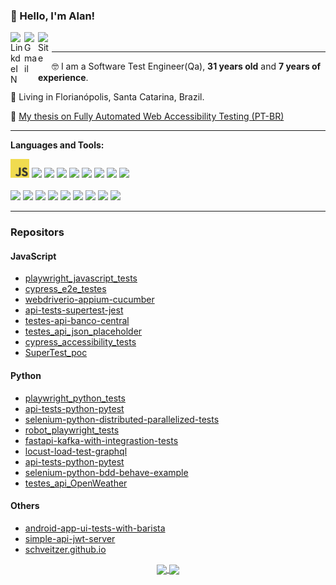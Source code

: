 ### 👋 Hello, I'm Alan!

<a target="_blank" href="https://www.linkedin.com/in/alansc/">
  <img align="left" alt="LinkdeIN" width="22px" src="https://cdn.jsdelivr.net/npm/simple-icons@v3/icons/linkedin.svg" />
</a>
<a target="_blank" href="mailto:alan.schveitzer@gmail.com">
  <img align="left" alt="Gmail" width="22px" src="https://cdn.jsdelivr.net/npm/simple-icons@v3/icons/gmail.svg" />
</a>  
<a target="_blank" href="https://schveitzer.github.io/">
  <img align="left" alt="Site" width="22px" src="https://api.iconify.design/dashicons:admin-site.svg" />
</a>  
</br>

---- 

🤓 I am a Software Test Engineer(Qa), **31 years old** and **7 years of experience**.

🚩 Living in Florianópolis, Santa Catarina, Brazil.

📖 [My thesis on Fully Automated Web Accessibility Testing (PT-BR)](https://repositorio.ufsc.br/bitstream/handle/123456789/232967/Monografia_Alan_Schveitzer.pdf)

----

**Languages and Tools:**  

<code title="JavaScript"><img height="30" src="https://raw.githubusercontent.com/github/explore/80688e429a7d4ef2fca1e82350fe8e3517d3494d/topics/javascript/javascript.png"></code>
<code title="Python"><img height="30" src="https://api.iconify.design/logos:python.svg"></code>
<code title="SQL"><img height="30" src="https://icons-for-free.com/iconfiles/png/512/file+sql+icon-1320183612970878250.png"></code>
<code title="Playwright"><img height="30" src="https://api.iconify.design/logos/playwright.svg"></code>
<code title="Selenium"><img height="30" src="https://api.iconify.design/logos:selenium.svg"></code>
<code title="WebdriverIO"><img height="30" src="https://www.testautomation.app/wp-content/uploads/2018/11/webdriver-robot-with-dots.png"></code>
<code title="Cypress"><img height="30" src="https://api.iconify.design/logos/cypress-icon.svg"></code>
<code title="Appium"><img height="30" src="https://api.iconify.design/logos:appium.svg"></code>
<code title="Cucumber"><img height="30" src="https://api.iconify.design/logos:cucumber.svg"></code>
<br>
<br/>
<code title="AWS"><img height="30" src="https://api.iconify.design/skill-icons/aws-dark.svg"></code>
<code title="Pytest"><img height="30" src="https://tetamap.files.wordpress.com/2015/02/pytest1.png"></code>
<code title="Behave"><img height="30" src="https://behave.readthedocs.io/en/latest/_static/behave_logo1.png"></code>
<code title="Jira"><img height="30" src="https://cdn.iconscout.com/icon/free/png-512/jira-282222.png"></code>
<code title="Postman"><img height="30" src="https://api.iconify.design/logos:postman.svg"></code>
<code title="Git"><img height="30" src="https://api.iconify.design/logos:git-icon.svg"></code>
<code title="Docker"><img height="30" src="https://api.iconify.design/logos:docker-icon.svg"></code>
<code title="Android Studio"><img height="30" src="https://p7.hiclipart.com/preview/483/345/293/android-studio-integrated-development-environment-intellij-idea-software-build-studio.jpg"></code>
<code title="Jenkins"><img height="30" src="https://api.iconify.design/logos:jenkins.svg"></code>

----

### Repositors

#### JavaScript

- [playwright_javascript_tests](https://github.com/Schveitzer/playwright_javascript_tests)
- [cypress_e2e_testes](https://github.com/Schveitzer/cypress_e2e_testes)
- [webdriverio-appium-cucumber](https://github.com/Schveitzer/webdriverio-appium-cucumber-boilerplate)
- [api-tests-supertest-jest](https://github.com/Schveitzer/api-tests-supertest-jest)
- [testes-api-banco-central](https://github.com/Schveitzer/testes-api-banco-central)
- [testes_api_json_placeholder](https://github.com/Schveitzer/testes_api_json_placeholder)
- [cypress_accessibility_tests](https://github.com/Schveitzer/cypress_accessibility_tests)
- [SuperTest_poc](https://github.com/Schveitzer/SuperTest_poc)

#### Python
- [playwright_python_tests](https://github.com/Schveitzer/playwright_python_tests)
- [api-tests-python-pytest](https://github.com/Schveitzer/api-tests-python-pytest)
- [selenium-python-distributed-parallelized-tests](https://github.com/Schveitzer/selenium-python-distributed-parallelized-tests)
- [robot_playwright_tests ](https://github.com/Schveitzer/robot_playwright_tests)
- [fastapi-kafka-with-integrastion-tests ](https://github.com/Schveitzer/fastapi-kafka-with-integrastion-tests)
- [locust-load-test-graphql ](https://github.com/Schveitzer/locust-load-test-graphql)
- [api-tests-python-pytest](https://github.com/Schveitzer/api-tests-python-pytest)
- [selenium-python-bdd-behave-example ](https://github.com/Schveitzer/selenium-python-bdd-behave-example)
- [testes_api_OpenWeather ](https://github.com/Schveitzer/testes_api_OpenWeather)

#### Others
- [android-app-ui-tests-with-barista](https://github.com/Schveitzer/android-app-ui-tests-with-barista)
- [simple-api-jwt-server](https://github.com/Schveitzer/simple-api-jwt-server)
- [schveitzer.github.io ](https://github.com/Schveitzer/schveitzer.github.io)

<p align="center">
  <a href="https://github.com/anuraghazra/github-readme-stats">
    <img
      align="center"
      src="https://github-readme-stats.vercel.app/api/top-langs/?username=Schveitzer&layout=compact&langs_count=6&hide=css,html,scss"
    />
  </a>
  <a href="https://github.com/anuraghazra/github-readme-stats">
    <img
      align="center"
      height="165"
      src="https://github-readme-stats.vercel.app/api?username=Schveitzer&count_private=true&show_icons=true&custom_title=Github%20Status&hide=issues"
    />
  </a>
</p>
